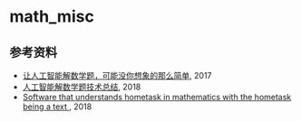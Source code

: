 # math_misc

## 参考资料
* [让人工智能解数学题，可能没你想象的那么简单](https://www.msra.cn/zh-cn/news/features/computer-problem-solving-system-20170228), 2017
* [人工智能解数学题技术总结](https://www.mathgeeker.com/2018/04/28/auto-mathsolver-0/), 2018
* [Software that understands hometask in mathematics with the hometask being a text
](https://ai.stackexchange.com/questions/7675/software-that-understands-hometask-in-mathematics-with-the-hometask-being-a-text), 2018

